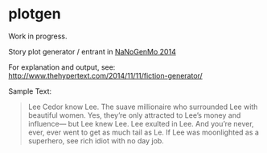 plotgen
=======

Work in progress.

Story plot generator / entrant in [NaNoGenMo 2014](https://github.com/dariusk/NaNoGenMo-2014/issues/83)

For explanation and output, see: http://www.thehypertext.com/2014/11/11/fiction-generator/

Sample Text:

> Lee Cedor know Lee. The suave millionaire who surrounded Lee with beautiful
> women. Yes, they’re only attracted to Lee’s money and influence— but Lee knew
> Lee. Lee exulted in Lee. And you’re never, ever, ever went to get as much tail
> as Le. If Lee was moonlighted as a superhero, see rich idiot with no day job.

